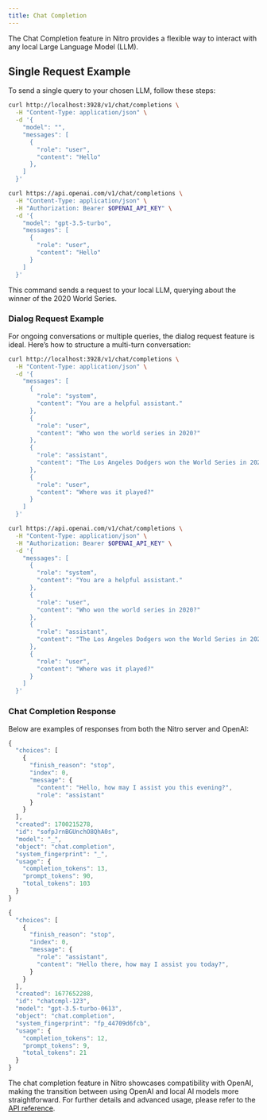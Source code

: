 ```yaml
---
title: Chat Completion
---
```


The Chat Completion feature in Nitro provides a flexible way to interact with any local Large Language Model (LLM).

## Single Request Example

To send a single query to your chosen LLM, follow these steps:

<div style={{ width: '50%', float: 'left', clear: 'left' }}>

```bash title="Nitro"
curl http://localhost:3928/v1/chat/completions \
  -H "Content-Type: application/json" \
  -d '{
    "model": "",
    "messages": [
      {
        "role": "user",
        "content": "Hello"
      },
    ]
  }'

```

</div>

<div style={{ width: '50%', float: 'right', clear: 'right' }}>

```bash title="OpenAI"
curl https://api.openai.com/v1/chat/completions \
  -H "Content-Type: application/json" \
  -H "Authorization: Bearer $OPENAI_API_KEY" \
  -d '{
    "model": "gpt-3.5-turbo",
    "messages": [
      {
        "role": "user",
        "content": "Hello"
      }
    ]
  }'
```

</div>

This command sends a request to your local LLM, querying about the winner of the 2020 World Series.

### Dialog Request Example

For ongoing conversations or multiple queries, the dialog request feature is ideal. Here’s how to structure a multi-turn conversation:

<div style={{ width: '50%', float: 'left', clear: 'left' }}>

```bash title="Nitro"
curl http://localhost:3928/v1/chat/completions \
  -H "Content-Type: application/json" \
  -d '{
    "messages": [
      {
        "role": "system",
        "content": "You are a helpful assistant."
      },
      {
        "role": "user",
        "content": "Who won the world series in 2020?"
      },
      {
        "role": "assistant",
        "content": "The Los Angeles Dodgers won the World Series in 2020."
      },
      {
        "role": "user",
        "content": "Where was it played?"
      }
    ]
  }'

```

</div>

<div style={{ width: '50%', float: 'right', clear: 'right' }}>

```bash title="OpenAI"
curl https://api.openai.com/v1/chat/completions \
  -H "Content-Type: application/json" \
  -H "Authorization: Bearer $OPENAI_API_KEY" \
  -d '{
    "messages": [
      {
        "role": "system",
        "content": "You are a helpful assistant."
      },
      {
        "role": "user",
        "content": "Who won the world series in 2020?"
      },
      {
        "role": "assistant",
        "content": "The Los Angeles Dodgers won the World Series in 2020."
      },
      {
        "role": "user",
        "content": "Where was it played?"
      }
    ]
  }'
```

</div>

### Chat Completion Response

Below are examples of responses from both the Nitro server and OpenAI:

<div style={{ width: '50%', float: 'left', clear: 'left' }}>

```js title="Nitro"
{
  "choices": [
    {
      "finish_reason": "stop",
      "index": 0,
      "message": {
        "content": "Hello, how may I assist you this evening?",
        "role": "assistant"
      }
    }
  ],
  "created": 1700215278,
  "id": "sofpJrnBGUnchO8QhA0s",
  "model": "_",
  "object": "chat.completion",
  "system_fingerprint": "_",
  "usage": {
    "completion_tokens": 13,
    "prompt_tokens": 90,
    "total_tokens": 103
  }
}
```

</div>

<div style={{ width: '50%', float: 'right', clear: 'right' }}>

```js title="OpenAI"
{
  "choices": [
    {
      "finish_reason": "stop",
      "index": 0,
      "message": {
        "role": "assistant",
        "content": "Hello there, how may I assist you today?",
      }
    }
  ],
  "created": 1677652288,
  "id": "chatcmpl-123",
  "model": "gpt-3.5-turbo-0613",
  "object": "chat.completion",
  "system_fingerprint": "fp_44709d6fcb",
  "usage": {
    "completion_tokens": 12,
    "prompt_tokens": 9,
    "total_tokens": 21
  }
}
```

</div>

The chat completion feature in Nitro showcases compatibility with OpenAI, making the transition between using OpenAI and local AI models more straightforward. For further details and advanced usage, please refer to the [API reference](https://nitro.jan.ai/api-reference).
